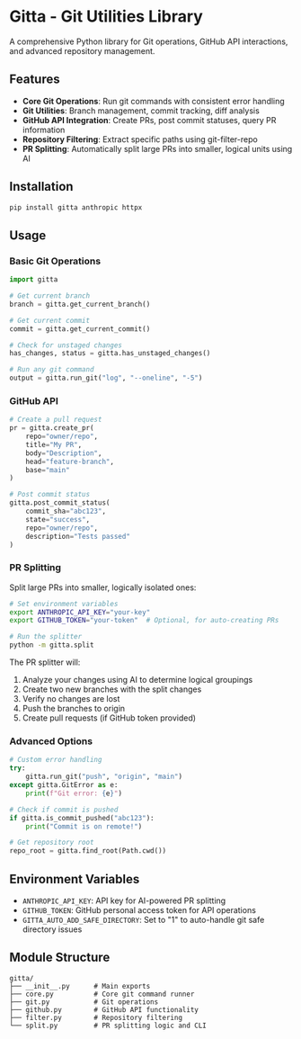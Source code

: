# Gitta - Git Utilities Library

A comprehensive Python library for Git operations, GitHub API interactions, and advanced repository management.

## Features

- **Core Git Operations**: Run git commands with consistent error handling
- **Git Utilities**: Branch management, commit tracking, diff analysis
- **GitHub API Integration**: Create PRs, post commit statuses, query PR information
- **Repository Filtering**: Extract specific paths using git-filter-repo
- **PR Splitting**: Automatically split large PRs into smaller, logical units using AI

## Installation

```bash
pip install gitta anthropic httpx
```

## Usage

### Basic Git Operations

```python
import gitta

# Get current branch
branch = gitta.get_current_branch()

# Get current commit
commit = gitta.get_current_commit()

# Check for unstaged changes
has_changes, status = gitta.has_unstaged_changes()

# Run any git command
output = gitta.run_git("log", "--oneline", "-5")
```

### GitHub API

```python
# Create a pull request
pr = gitta.create_pr(
    repo="owner/repo",
    title="My PR",
    body="Description",
    head="feature-branch",
    base="main"
)

# Post commit status
gitta.post_commit_status(
    commit_sha="abc123",
    state="success",
    repo="owner/repo",
    description="Tests passed"
)
```

### PR Splitting

Split large PRs into smaller, logically isolated ones:

```bash
# Set environment variables
export ANTHROPIC_API_KEY="your-key"
export GITHUB_TOKEN="your-token"  # Optional, for auto-creating PRs

# Run the splitter
python -m gitta.split
```

The PR splitter will:

1. Analyze your changes using AI to determine logical groupings
2. Create two new branches with the split changes
3. Verify no changes are lost
4. Push the branches to origin
5. Create pull requests (if GitHub token provided)

### Advanced Options

```python
# Custom error handling
try:
    gitta.run_git("push", "origin", "main")
except gitta.GitError as e:
    print(f"Git error: {e}")

# Check if commit is pushed
if gitta.is_commit_pushed("abc123"):
    print("Commit is on remote!")

# Get repository root
repo_root = gitta.find_root(Path.cwd())
```

## Environment Variables

- `ANTHROPIC_API_KEY`: API key for AI-powered PR splitting
- `GITHUB_TOKEN`: GitHub personal access token for API operations
- `GITTA_AUTO_ADD_SAFE_DIRECTORY`: Set to "1" to auto-handle git safe directory issues

## Module Structure

```
gitta/
├── __init__.py      # Main exports
├── core.py          # Core git command runner
├── git.py           # Git operations
├── github.py        # GitHub API functionality
├── filter.py        # Repository filtering
└── split.py         # PR splitting logic and CLI
```
